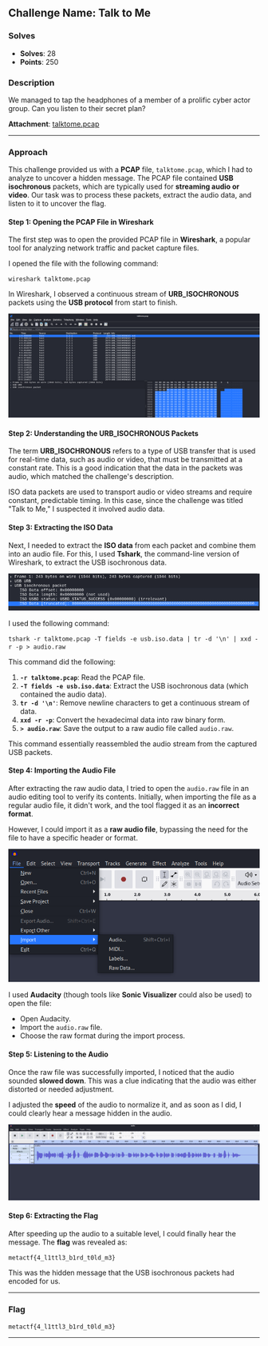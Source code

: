 ## **Challenge Name: Talk to Me**

### **Solves**
- **Solves**: 28  
- **Points**: 250  

### **Description**  
We managed to tap the headphones of a member of a prolific cyber actor group. Can you listen to their secret plan?

**Attachment**: [talktome.pcap](Resources/talktome.pcap)

---

### **Approach**

This challenge provided us with a **PCAP** file, `talktome.pcap`, which I had to analyze to uncover a hidden message. The PCAP file contained **USB isochronous** packets, which are typically used for **streaming audio or video**. Our task was to process these packets, extract the audio data, and listen to it to uncover the flag.

#### **Step 1: Opening the PCAP File in Wireshark**

The first step was to open the provided PCAP file in **Wireshark**, a popular tool for analyzing network traffic and packet capture files.

I opened the file with the following command:

```
wireshark talktome.pcap
```

In Wireshark, I observed a continuous stream of **URB_ISOCHRONOUS** packets using the **USB protocol** from start to finish. 

![image1](Resources/image1.png)

#### **Step 2: Understanding the URB_ISOCHRONOUS Packets**

The term **URB_ISOCHRONOUS** refers to a type of USB transfer that is used for real-time data, such as audio or video, that must be transmitted at a constant rate. This is a good indication that the data in the packets was audio, which matched the challenge's description.

ISO data packets are used to transport audio or video streams and require constant, predictable timing. In this case, since the challenge was titled "Talk to Me," I suspected it involved audio data.

#### **Step 3: Extracting the ISO Data**

Next, I needed to extract the **ISO data** from each packet and combine them into an audio file. For this, I used **Tshark**, the command-line version of Wireshark, to extract the USB isochronous data.

![image2](Resources/image2.png)

I used the following command:

```
tshark -r talktome.pcap -T fields -e usb.iso.data | tr -d '\n' | xxd -r -p > audio.raw
```

This command did the following:
1. **`-r talktome.pcap`**: Read the PCAP file.
2. **`-T fields -e usb.iso.data`**: Extract the USB isochronous data (which contained the audio data).
3. **`tr -d '\n'`**: Remove newline characters to get a continuous stream of data.
4. **`xxd -r -p`**: Convert the hexadecimal data into raw binary form.
5. **`> audio.raw`**: Save the output to a raw audio file called `audio.raw`.

This command essentially reassembled the audio stream from the captured USB packets.

#### **Step 4: Importing the Audio File**

After extracting the raw audio data, I tried to open the `audio.raw` file in an audio editing tool to verify its contents. Initially, when importing the file as a regular audio file, it didn't work, and the tool flagged it as an **incorrect format**. 

However, I could import it as a **raw audio file**, bypassing the need for the file to have a specific header or format.

![image3](Resources/image3.png)

I used **Audacity** (though tools like **Sonic Visualizer** could also be used) to open the file:

- Open Audacity.
- Import the `audio.raw` file.
- Choose the raw format during the import process.

#### **Step 5: Listening to the Audio**

Once the raw file was successfully imported, I noticed that the audio sounded **slowed down**. This was a clue indicating that the audio was either distorted or needed adjustment.

I adjusted the **speed** of the audio to normalize it, and as soon as I did, I could clearly hear a message hidden in the audio.

![image4](Resources/image4.png)
#### **Step 6: Extracting the Flag**

After speeding up the audio to a suitable level, I could finally hear the message. The **flag** was revealed as:

```
metactf{4_l1ttl3_b1rd_t0ld_m3}
```

This was the hidden message that the USB isochronous packets had encoded for us.

---

### **Flag**
```
metactf{4_l1ttl3_b1rd_t0ld_m3}
```

---